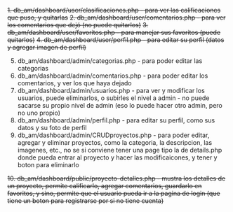 ~~1. db_am/dashboard/user/clasificaciones.php - para ver las calificaciones que puso, y quitarlas~~
~~2. db_am/dashboard/user/comentarios.php - para ver los comentarios que dejó (no puede quitarlos)~~
~~3. db_am/dashboard/user/favoritos.php - para manejar sus favoritos (puede quitarlos)~~
~~4. db_am/dashboard/user/perfil.php - para editar su perfil (datos y agregar imagen de perfil)~~

5. db_am/dashboard/admin/categorias.php - para poder editar las categorias
6. db_am/dashboard/admin/comentarios.php - para poder editar los comentarios, y ver los que haya dejado
7. db_am/dashboard/admin/usuarios.php - para ver y modificar los usuarios, puede eliminarlos, o subirles el nivel a admin - no puede sacarse su propio nivel de admin (eso lo puede hacer otro admin, pero no uno propio)
8. db_am/dashboard/admin/perfil.php - para editar su perfil, como sus datos y su foto de perfil
9. db_am/dashboard/admin/CRUDproyectos.php - para poder editar, agregar y eliminar proyectos, como la categoria, la descripcion, las imagenes, etc., no se si conviene tener una page tipo la de details.php donde pueda entrar al proyecto y hacer las modificaicones, y tener y boton para eliminarlo

~~10. db_am/dashboard/public/proyecto-detalles.php - mustra los detalles de un proyecto, permite calificarlo, agregar comentarios, guardarlo en favoritos, y sino, permite que el usuario pueda ir a la pagina de login (que tiene un boton para registrarse por si no tiene cuenta)~~

